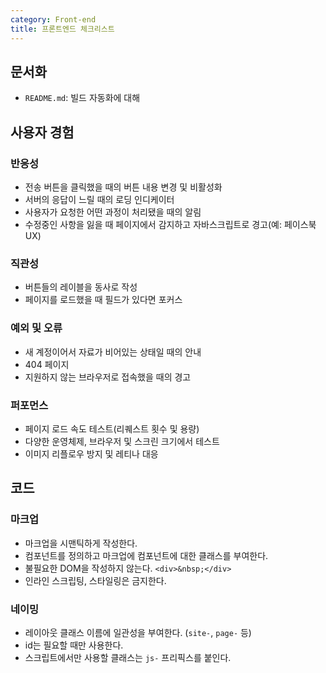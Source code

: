 ```yaml
---
category: Front-end
title: 프론트엔드 체크리스트
---
```



## 문서화
* `README.md`: 빌드 자동화에 대해


## 사용자 경험

### 반응성
* 전송 버튼을 클릭했을 때의 버튼 내용 변경 및 비활성화
* 서버의 응답이 느릴 때의 로딩 인디케이터
* 사용자가 요청한 어떤 과정이 처리됐을 때의 알림
* 수정중인 사항을 잃을 때 페이지에서 감지하고 자바스크립트로 경고(예: 페이스북 UX)

### 직관성
* 버튼들의 레이블을 동사로 작성
* 페이지를 로드했을 때 필드가 있다면 포커스

### 예외 및 오류
* 새 계정이어서 자료가 비어있는 상태일 때의 안내
* 404 페이지
* 지원하지 않는 브라우저로 접속했을 때의 경고

### 퍼포먼스
* 페이지 로드 속도 테스트(리퀘스트 횟수 및 용량)
* 다양한 운영체제, 브라우저 및 스크린 크기에서 테스트
* 이미지 리플로우 방지 및 레티나 대응


## 코드

### 마크업
* 마크업을 시맨틱하게 작성한다.
* 컴포넌트를 정의하고 마크업에 컴포넌트에 대한 클래스를 부여한다.
* 불필요한 DOM을 작성하지 않는다. `<div>&nbsp;</div>`
* 인라인 스크립팅, 스타일링은 금지한다.

### 네이밍
* 레이아웃 클래스 이름에 일관성을 부여한다. (`site-`, `page-` 등)
* id는 필요할 때만 사용한다.
* 스크립트에서만 사용할 클래스는 `js-` 프리픽스를 붙인다.

